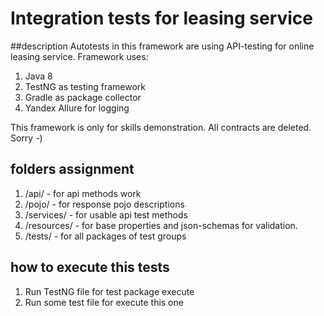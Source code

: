 Integration tests for leasing service
========================================================

##description
Autotests in this framework are using API-testing for online leasing service. Framework uses:
1. Java 8
2. TestNG as testing framework
3. Gradle as package collector
4. Yandex Allure for logging

This framework is only for skills demonstration. All contracts are deleted. Sorry -)

## folders assignment
1. /api/ - for api methods work
2. /pojo/ - for response pojo descriptions
3. /services/ - for usable api test methods
4. /resources/ - for base properties and json-schemas for validation.
5. /tests/ - for all packages of test groups
 
## how to execute this tests
1. Run TestNG file for test package execute
2. Run some test file for execute this one
